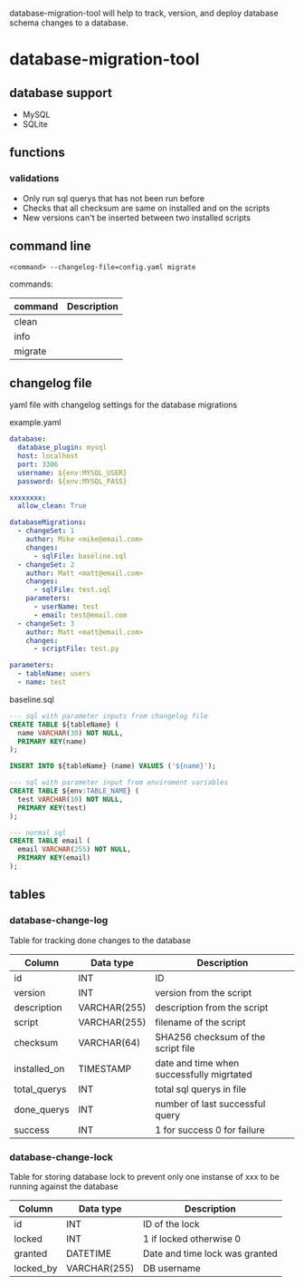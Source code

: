 database-migration-tool will help to track, version, and deploy database schema changes to a database.

# database-migration-tool

## database support

- MySQL
- SQLite

## functions

### validations

- Only run sql querys that has not been run before
- Checks that all checksum are same on installed and on the scripts
- New versions can't be inserted between two installed scripts

## command line

```
<command> --changelog-file=config.yaml migrate
```

commands:

| command | Description |
| ------- | ----------- |
| clean   |             |
| info    |             |
| migrate |             |

## changelog file

yaml file with changelog settings for the database migrations

example.yaml

```yaml
database:
  database_plugin: mysql
  host: localhost
  port: 3306
  username: ${env:MYSQL_USER}
  password: ${env:MYSQL_PASS}

xxxxxxxx:
  allow_clean: True

databaseMigrations:
  - changeSet: 1
    author: Mike <mike@email.com>
    changes:
      - sqlFile: baseline.sql
  - changeSet: 2
    author: Matt <matt@email.com>
    changes:
      - sqlFile: test.sql
    parameters:
      - userName: test
      - email: test@email.com
  - changeSet: 3
    author: Matt <matt@email.com>
    changes:
      - scriptFile: test.py

parameters:
  - tableName: users
  - name: test
```

baseline.sql

```sql
--- sql with parameter inputs from changelog file
CREATE TABLE ${tableName} (
  name VARCHAR(30) NOT NULL,
  PRIMARY KEY(name)
);

INSERT INTO ${tableName} (name) VALUES ('${name}');

--- sql with parameter input from enviroment variables
CREATE TABLE ${env:TABLE_NAME} (
  test VARCHAR(10) NOT NULL,
  PRIMARY KEY(test)
);

--- normal sql
CREATE TABLE email (
  email VARCHAR(255) NOT NULL,
  PRIMARY KEY(email)
);
```

## tables

### database-change-log

Table for tracking done changes to the database

| Column       | Data type    | Description                               |
| ------------ | ------------ | ----------------------------------------- |
| id           | INT          | ID                                        |
| version      | INT          | version from the script                   |
| description  | VARCHAR(255) | description from the script               |
| script       | VARCHAR(255) | filename of the script                    |
| checksum     | VARCHAR(64)  | SHA256 checksum of the script file        |
| installed_on | TIMESTAMP    | date and time when successfully migrtated |
| total_querys | INT          | total sql querys in file                  |
| done_querys  | INT          | number of last successful query           |
| success      | INT          | 1 for success 0 for failure               |

### database-change-lock

Table for storing database lock to prevent only one instanse of xxx to be running against the database

| Column    | Data type    | Description                    |
| --------- | ------------ | ------------------------------ |
| id        | INT          | ID of the lock                 |
| locked    | INT          | 1 if locked otherwise 0        |
| granted   | DATETIME     | Date and time lock was granted |
| locked_by | VARCHAR(255) | DB username                    |
